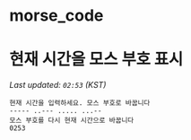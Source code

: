 # morse_code
# 현재 시간을 모스 부호 표시
<!-- MORSE_TIME_START -->
_Last updated: `02:53` (KST)_

```
현재 시간을 입력하세요. 모스 부호로 바꿉니다
----- ..--- ..... ...--
모스 부호를 다시 현재 시간으로 바꿉니다
0253
```
<!-- MORSE_TIME_END -->
